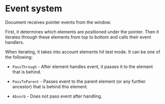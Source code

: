 # Event system

Document receives pointer events from the window.

First, it determines which elements are positioned under the pointer.
Then it iterates through these elements from top to bottom and calls their event
handlers.

When iterating, it takes into account elements hit test mode. 
It can be one of the following:

- `PassThrough` - After element handles event, it passes it to the element 
  that is behind.

- `PassToParent` - Passes event to the parent element (or any further ancestor)
  that is behind this element.

- `Absorb` - Does not pass event after handling.
